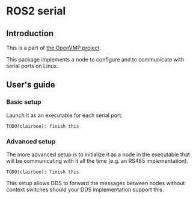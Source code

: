 # ROS2 serial

## Introduction

This is a part of [the OpenVMP project](https://github.com/openvmp/openvmp).

This package implements a node to configure and to communicate with serial ports on Linux.

## User's guide

### Basic setup

Launch it as an executable for each serial port.

```
TODO(clairbee): finish this
```


### Advanced setup

The more advanced setup is to initialize it as a node in the executable that will be communicating with it all the time (e.g. an RS485 implementation).

```
TODO(clairbee): finish this
```

This setup allows DDS to forward the messages between nodes without context switches should your DDS implementation support this.

